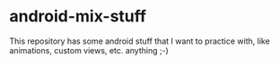 android-mix-stuff
=================

This repository has some android stuff that I want to practice with, like animations, custom views, etc. anything ;-)
